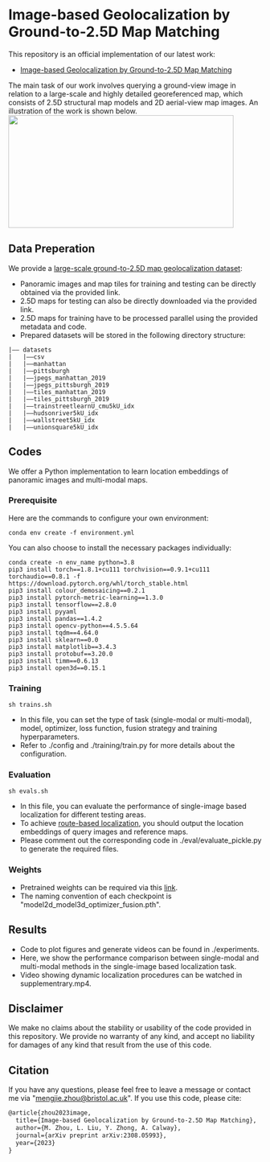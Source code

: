 # Image-based Geolocalization by Ground-to-2.5D Map Matching
This repository is an official implementation of our latest work: 
- [Image-based Geolocalization by Ground-to-2.5D Map Matching](https://arxiv.org/abs/2308.05993 "Image-based Geolocalization by Ground-to-2.5D Map Matching")

The main task of our work involves querying a ground-view image in relation to a large-scale and highly detailed georeferenced map, which consists of 2.5D structural map models and 2D aerial-view map images. An illustration of the work is shown below.
<img src="video.gif" width="448" height="224">

## Data Preperation
We provide a [large-scale ground-to-2.5D map geolocalization dataset](https://github.com/ZhouMengjie/2-5DMap-Dataset):
- Panoramic images and map tiles for training and testing can be directly obtained via the provided link.
- 2.5D maps for testing can also be directly downloaded via the provided link.
- 2.5D maps for training have to be processed parallel using the provided metadata and code.
- Prepared datasets will be stored in the following directory structure:
```
|–– datasets
|   |––csv
|   |––manhattan
|   |––pittsburgh
|   |––jpegs_manhattan_2019
|   |––jpegs_pittsburgh_2019
|   |––tiles_manhattan_2019
|   |––tiles_pittsburgh_2019
|   |––trainstreetlearnU_cmu5kU_idx
|   |––hudsonriver5kU_idx
|   |––wallstreet5kU_idx
|   |––unionsquare5kU_idx
```

## Codes
We offer a Python implementation to learn location embeddings of panoramic images and multi-modal maps.

### Prerequisite
Here are the commands to configure your own environment:
```
conda env create -f environment.yml
```
You can also choose to install the necessary packages individually:
```
conda create -n env_name python=3.8
pip3 install torch==1.8.1+cu111 torchvision==0.9.1+cu111 torchaudio==0.8.1 -f https://download.pytorch.org/whl/torch_stable.html
pip3 install colour_demosaicing==0.2.1
pip3 install pytorch-metric-learning==1.3.0
pip3 install tensorflow==2.8.0
pip3 install pyyaml
pip3 install pandas==1.4.2
pip3 install opencv-python==4.5.5.64
pip3 install tqdm==4.64.0
pip3 install sklearn==0.0
pip3 install matplotlib==3.4.3
pip3 install protobuf==3.20.0
pip3 install timm==0.6.13
pip3 install open3d==0.15.1
```

### Training
```
sh trains.sh
```
- In this file, you can set the type of task (single-modal or multi-modal), model, optimizer, loss function, fusion strategy and training hyperparameters.
- Refer to ./config and ./training/train.py for more details about the configuration.

### Evaluation
```
sh evals.sh
```
- In this file, you can evaluate the performance of single-image based localization for different testing areas. 
- To achieve [route-based localization](https://github.com/ZhouMengjie/you-are-here), you should output the location embeddings of query images and reference maps.
- Please comment out the corresponding code in ./eval/evaluate_pickle.py to generate the required files.

### Weights
- Pretrained weights can be required via this [link](https://drive.google.com/drive/folders/17dWlMpof-ii6eV1KswQdSh5p3SrpIAUm?usp=sharing).
- The naming convention of each checkpoint is "model2d_model3d_optimizer_fusion.pth".

## Results
- Code to plot figures and generate videos can be found in ./experiments.
- Here, we show the performance comparison between single-modal and multi-modal methods in the single-image based localization task.
- Video showing dynamic localization procedures can be watched in supplementrary.mp4.

## Disclaimer
We make no claims about the stability or usability of the code provided in this repository.
We provide no warranty of any kind, and accept no liability for damages of any kind that result from the use of this code.


## Citation
If you have any questions, please feel free to leave a message or contact me via "mengjie.zhou@bristol.ac.uk". If you use this code, please cite:
```latex
@article{zhou2023image,
  title={Image-based Geolocalization by Ground-to-2.5D Map Matching},
  author={M. Zhou, L. Liu, Y. Zhong, A. Calway},
  journal={arXiv preprint arXiv:2308.05993},
  year={2023}
}
```






